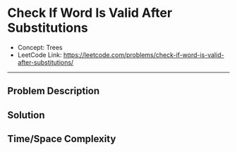 # Check If Word Is Valid After Substitutions

- Concept: Trees
- LeetCode Link: https://leetcode.com/problems/check-if-word-is-valid-after-substitutions/

---

## Problem Description

## Solution

## Time/Space Complexity

